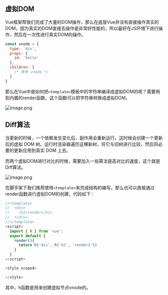 
## 虚拟DOM

Vue框架帮我们完成了大量的DOM操作，那么在底层Vue并没有直接操作真实的DOM，因为真实的DOM直接去操作是非常好性能的，所以最好在JS环境下进行操作，然后在一次性进行真实DOM的操作。

```js
const vnode = {
  type: 'div',
  props: {
    id: 'hello'
  },
  children: [
    /* 更多 vnode */
  ]
}
```

那么在Vue中是如何把`<template>`模板中的字符串编译成虚拟DOM的呢？需要用到内置的render函数，这个函数可以把字符串转换成虚拟DOM。

![image.png](https://p3-juejin.byteimg.com/tos-cn-i-k3u1fbpfcp/2c722d5ec55d4e79a51f126ca1d2f68c~tplv-k3u1fbpfcp-watermark.image?)

## Diff算法

当更新的时候，一个依赖发生变化后，副作用会重新运行，这时候会创建一个更新后的虚拟 DOM 树。运行时渲染器遍历这棵新树，将它与旧树进行比较，然后将必要的更新应用到真实 DOM 上去。

而两个虚拟DOM进行对比的时候，需要加入一些算法提高对比的速度，这个就是Diff算法。


![image.png](https://p1-juejin.byteimg.com/tos-cn-i-k3u1fbpfcp/db54f2c8f6cb418fa9b2147d05214f16~tplv-k3u1fbpfcp-watermark.image?)

在脚手架下我们推荐使用`<template>`来完成结构的编写，那么也可以直接通过render函数进行虚拟DOM的创建，代码如下：

```js
//<template>
//  <div>
//    <h2>render</h2>
//  </div>
//</template>
<script>
  import { h } from 'vue';
  export default {
    render(){
      return h('div', h('h2', 'render2'))
    }  
  }
</script>

<style scoped>

</style>
```

其中，h函数是用来创建虚拟节点vnode的。